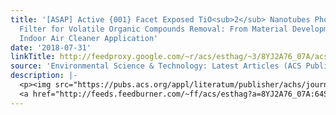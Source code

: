 ```yaml
---
title: '[ASAP] Active {001} Facet Exposed TiO<sub>2</sub> Nanotubes Photocatalyst
  Filter for Volatile Organic Compounds Removal: From Material Development to Commercial
  Indoor Air Cleaner Application'
date: '2018-07-31'
linkTitle: http://feedproxy.google.com/~r/acs/esthag/~3/8YJ2A76_07A/acs.est.8b02282
source: 'Environmental Science & Technology: Latest Articles (ACS Publications)'
description: |-
  <p><img src="https://pubs.acs.org/appl/literatum/publisher/achs/journals/content/esthag/0/esthag.ahead-of-print/acs.est.8b02282/20180731/images/medium/es-2018-02282c_0008.gif" alt="TOC Graphic"/></p><div><cite>Environmental Science & Technology</cite></div><div>DOI: 10.1021/acs.est.8b02282</div><div class="feedflare">
  <a href="http://feeds.feedburner.com/~ff/acs/esthag?a=8YJ2A76_07A:64SA0mm7UB0:yIl2AUoC8zA"><img src="http://feeds.feedburner.com/~ff/acs/esthag?d=yIl2AUoC8zA" border="0"></img></a>
---
```

